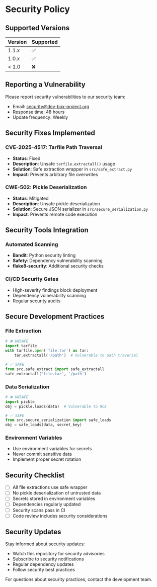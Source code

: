 # Security Policy

## Supported Versions

| Version | Supported          |
| ------- | ------------------ |
| 1.1.x   | :white_check_mark: |
| 1.0.x   | :white_check_mark: |
| < 1.0   | :x:                |

## Reporting a Vulnerability

Please report security vulnerabilities to our security team:

- Email: security@dev-box-project.org
- Response time: 48 hours
- Update frequency: Weekly

## Security Fixes Implemented

### CVE-2025-4517: Tarfile Path Traversal

- **Status**: Fixed
- **Description**: Unsafe `tarfile.extractall()` usage
- **Solution**: Safe extraction wrapper in `src/safe_extract.py`
- **Impact**: Prevents arbitrary file overwrites

### CWE-502: Pickle Deserialization

- **Status**: Mitigated
- **Description**: Unsafe pickle deserialization
- **Solution**: Secure JSON serializer in `src/secure_serialization.py`
- **Impact**: Prevents remote code execution

## Security Tools Integration

### Automated Scanning

- **Bandit**: Python security linting
- **Safety**: Dependency vulnerability scanning
- **flake8-security**: Additional security checks

### CI/CD Security Gates

- High-severity findings block deployment
- Dependency vulnerability scanning
- Regular security audits

## Secure Development Practices

### File Extraction

```python
# ❌ UNSAFE
import tarfile
with tarfile.open('file.tar') as tar:
    tar.extractall('/path')  # Vulnerable to path traversal

# ✅ SAFE
from src.safe_extract import safe_extractall
safe_extractall('file.tar', '/path')
```

### Data Serialization

```python
# ❌ UNSAFE
import pickle
obj = pickle.loads(data)  # Vulnerable to RCE

# ✅ SAFE
from src.secure_serialization import safe_loads
obj = safe_loads(data, secret_key)
```

### Environment Variables

- Use environment variables for secrets
- Never commit sensitive data
- Implement proper secret rotation

## Security Checklist

- [ ] All file extractions use safe wrapper
- [ ] No pickle deserialization of untrusted data
- [ ] Secrets stored in environment variables
- [ ] Dependencies regularly updated
- [ ] Security scans pass in CI
- [ ] Code review includes security considerations

## Security Updates

Stay informed about security updates:

- Watch this repository for security advisories
- Subscribe to security notifications
- Regular dependency updates
- Follow security best practices

For questions about security practices, contact the development team.
